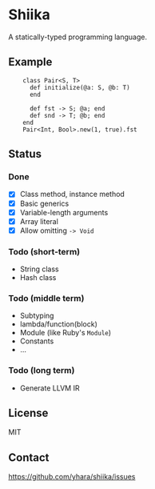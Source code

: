 # Shiika

A statically-typed programming language.

## Example

        class Pair<S, T>
          def initialize(@a: S, @b: T)
          end

          def fst -> S; @a; end
          def snd -> T; @b; end
        end
        Pair<Int, Bool>.new(1, true).fst

## Status

### Done

- [x] Class method, instance method
- [x] Basic generics
- [x] Variable-length arguments
- [x] Array literal
- [x] Allow omitting `-> Void`

### Todo (short-term)

- String class
- Hash class

### Todo (middle term)

- Subtyping
- lambda/function(block)
- Module (like Ruby's `Module`)
- Constants
- ...

### Todo (long term)

- Generate LLVM IR

## License

MIT

## Contact

https://github.com/yhara/shiika/issues
